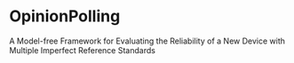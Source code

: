 # OpinionPolling
A Model-free Framework for Evaluating the Reliability of a New Device with Multiple Imperfect Reference Standards
